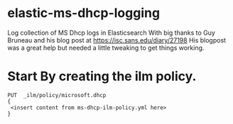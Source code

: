 # elastic-ms-dhcp-logging
Log collection of MS Dhcp logs in Elasticsearch
With big thanks to Guy Bruneau and his blog post at https://isc.sans.edu/diary/27198
His blogpost was a great help but needed a little tweaking to get things working.

# Start By creating the ilm policy.

```
PUT  _ilm/policy/microsoft.dhcp
{
 <insert content from ms-dhcp-ilm-policy.yml here>
}
```

